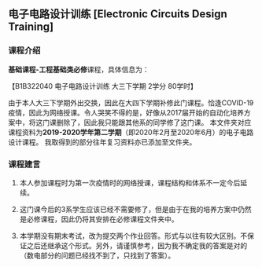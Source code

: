 ## 电子电路设计训练 [Electronic Circuits Design Training]

### 课程介绍

**基础课程-工程基础类必修**课程，具体信息为：

【B1B322040 电子电路设计训练 大三下学期 2学分 80学时】

由于本人大三下学期外出交换，因此在大四下学期补修此门课程。恰逢COVID-19疫情，因此为网络授课。令人哭笑不得的是，好像从2017届开始的自动化培养方案中，将这门课删除了，因此我只能跟其他系的同学修了这门课。
本文件夹对应课程资料为**2019-2020学年第二学期**（即2020年2月至2020年6月）的电子电路设计课程。
我取得到的部分往年复习资料亦已添加至文件夹。

### 课程建言

1. 本人参加课程时为第一次疫情时的网络授课，课程结构和体系不一定今后延续。

2. 这门课今后的3系学生应该已经不需要修了，但是由于在我的培养方案中仍然是必修课程，因此仍将其安排在必修课程文件夹中。

3. 本学期没有期末考试，改为提交两个作业回答。形式与以往有较大区别。不保证之后还继承这个形式。另外，请谨慎参考，因为我不确定我的答案是对的（数电部分的问题已经找不到了，只找到了答案）。
